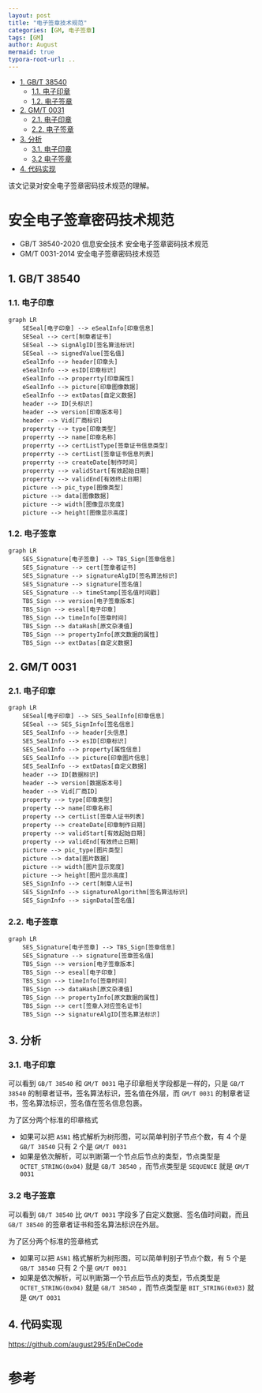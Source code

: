 ```yaml
---
layout: post
title: "电子签章技术规范"
categories: [GM, 电子签章]
tags: [GM]
author: August
mermaid: true
typora-root-url: ..
---
```




- [1. GB/T 38540](#1-gbt-38540)
  - [1.1. 电子印章](#11-电子印章)
  - [1.2. 电子签章](#12-电子签章)
- [2. GM/T 0031](#2-gmt-0031)
  - [2.1. 电子印章](#21-电子印章)
  - [2.2. 电子签章](#22-电子签章)
- [3. 分析](#3-分析)
  - [3.1. 电子印章](#31-电子印章)
  - [3.2 电子签章](#32-电子签章)
- [4. 代码实现](#4-代码实现)




该文记录对安全电子签章密码技术规范的理解。



# 安全电子签章密码技术规范

- GB/T 38540-2020 信息安全技术 安全电子签章密码技术规范
- GM/T 0031-2014 安全电子签章密码技术规范



## 1. GB/T 38540

### 1.1. 电子印章

```mermaid
graph LR
    SESeal[电子印章] --> eSealInfo[印章信息]
    SESeal --> cert[制章者证书]
    SESeal --> signAlgID[签名算法标识]
    SESeal --> signedValue[签名值]
    eSealInfo --> header[印章头]
    eSealInfo --> esID[印章标识]
    eSealInfo --> properrty[印章属性]
    eSealInfo --> picture[印章图像数据]
    eSealInfo --> extDatas[自定义数据]
    header --> ID[头标识]
    header --> version[印章版本号]
    header --> Vid[厂商标识]
    properrty --> type[印章类型]
    properrty --> name[印章名称]
    properrty --> certListType[签章证书信息类型]
    properrty --> certList[签章证书信息列表]
    properrty --> createDate[制作时间]
    properrty --> validStart[有效起始日期]
    properrty --> validEnd[有效终止日期]
    picture --> pic_type[图像类型]
    picture --> data[图像数据]
    picture --> width[图像显示宽度]
    picture --> height[图像显示高度]
```

### 1.2. 电子签章

```mermaid
graph LR
    SES_Signature[电子签章] --> TBS_Sign[签章信息]
    SES_Signature --> cert[签章者证书]
    SES_Signature --> signatureAlgID[签名算法标识]
    SES_Signature --> signature[签名值]
    SES_Signature --> timeStamp[签名值时间戳]
    TBS_Sign --> version[电子签章版本]
    TBS_Sign --> eseal[电子印章]
    TBS_Sign --> timeInfo[签章时间]
    TBS_Sign --> dataHash[原文杂凑值]
    TBS_Sign --> propertyInfo[原文数据的属性]
    TBS_Sign --> extDatas[自定义数据]
```



## 2. GM/T 0031

### 2.1. 电子印章

```mermaid
graph LR
    SESeal[电子印章] --> SES_SealInfo[印章信息]
    SESeal --> SES_SignInfo[签名信息]
    SES_SealInfo --> header[头信息]
    SES_SealInfo --> esID[印章标识]
    SES_SealInfo --> property[属性信息]
    SES_SealInfo --> picture[印章图片信息]
    SES_SealInfo --> extDatas[自定义数据]
    header --> ID[数据标识]
    header --> version[数据版本号]
    header --> Vid[厂商ID]
    property --> type[印章类型]
    property --> name[印章名称]
    property --> certList[签章人证书列表]
    property --> createDate[印章制作日期]
    property --> validStart[有效起始日期]
    property --> validEnd[有效终止日期]
    picture --> pic_type[图片类型]
    picture --> data[图片数据]
    picture --> width[图片显示宽度]
    picture --> height[图片显示高度]
    SES_SignInfo --> cert[制章人证书]
    SES_SignInfo --> signatureAlgorithm[签名算法标识]
    SES_SignInfo --> signData[签名值]
```

### 2.2. 电子签章

```mermaid
graph LR
    SES_Signature[电子签章] --> TBS_Sign[签章信息]
    SES_Signature --> signature[签章签名值]
    TBS_Sign --> version[电子签章版本]
    TBS_Sign --> eseal[电子印章]
    TBS_Sign --> timeInfo[签章时间]
    TBS_Sign --> dataHash[原文杂凑值]
    TBS_Sign --> propertyInfo[原文数据的属性]
    TBS_Sign --> cert[签章人对应签名证书]
    TBS_Sign --> signatureAlgID[签名算法标识]
```

## 3. 分析

### 3.1. 电子印章

可以看到 `GB/T 38540` 和 `GM/T 0031` 电子印章相关字段都是一样的，只是 `GB/T 38540` 的制章者证书，签名算法标识，签名值在外层，而 `GM/T 0031` 的制章者证书，签名算法标识，签名值在签名信息包裹。

为了区分两个标准的印章格式

- 如果可以把 `ASN1` 格式解析为树形图，可以简单判别子节点个数，有 4 个是 `GB/T 38540`  只有 2 个是 `GM/T 0031`
- 如果是依次解析，可以判断第一个节点后节点的类型，节点类型是 `OCTET_STRING(0x04)` 就是  `GB/T 38540` ，而节点类型是 `SEQUENCE` 就是 `GM/T 0031`

### 3.2 电子签章

可以看到 `GB/T 38540` 比 `GM/T 0031` 字段多了自定义数据、签名值时间戳，而且 `GB/T 38540` 的签章者证书和签名算法标识在外层。

为了区分两个标准的签章格式

- 如果可以把 `ASN1` 格式解析为树形图，可以简单判别子节点个数，有 5 个是 `GB/T 38540`  只有 2 个是 `GM/T 0031`
- 如果是依次解析，可以判断第一个节点后节点的类型，节点类型是 `OCTET_STRING(0x04)` 就是  `GB/T 38540` ，而节点类型是 `BIT_STRING(0x03)` 就是 `GM/T 0031`

## 4. 代码实现

https://github.com/august295/EnDeCode




# 参考
